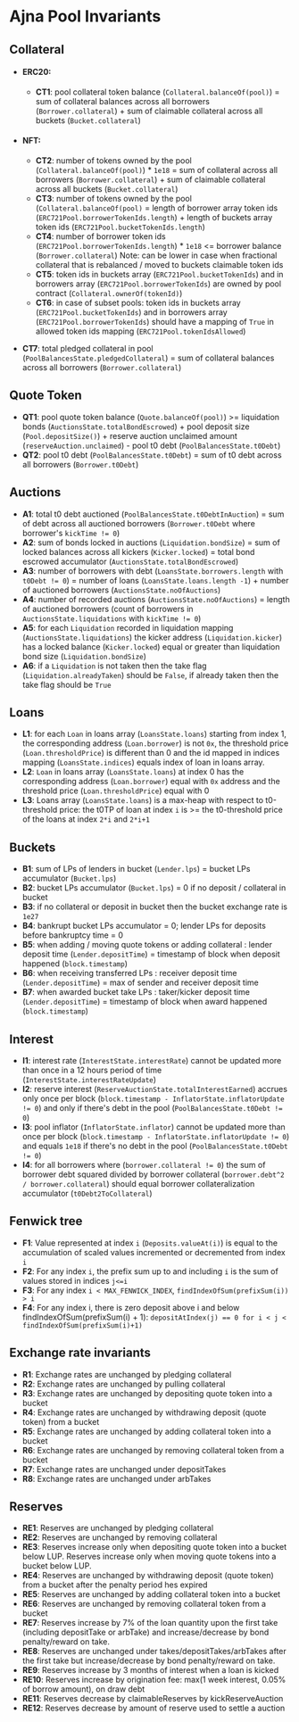 # Ajna Pool Invariants

## Collateral
- #### ERC20:  
  - **CT1**: pool collateral token balance (`Collateral.balanceOf(pool)`) = sum of collateral balances across all borrowers (`Borrower.collateral`) + sum of claimable collateral across all buckets (`Bucket.collateral`)  
- #### NFT:  
  - **CT2**: number of tokens owned by the pool (`Collateral.balanceOf(pool)`) * `1e18` = sum of collateral across all borrowers (`Borrower.collateral`) + sum of claimable collateral across all buckets (`Bucket.collateral`)  
  - **CT3**: number of tokens owned by the pool (`Collateral.balanceOf(pool)` = length of borrower array token ids (`ERC721Pool.borrowerTokenIds.length`) + length of buckets array token ids (`ERC721Pool.bucketTokenIds.length`)  
  - **CT4**: number of borrower token ids (`ERC721Pool.borrowerTokenIds.length`) * `1e18` <= borrower balance (`Borrower.collateral`) Note: can be lower in case when fractional collateral that is rebalanced / moved to buckets claimable token ids  
  - **CT5**: token ids in buckets array (`ERC721Pool.bucketTokenIds`) and in borrowers array (`ERC721Pool.borrowerTokenIds`) are owned by pool contract (`Collateral.ownerOf(tokenId)`)  
  - **CT6**: in case of subset pools: token ids in buckets array (`ERC721Pool.bucketTokenIds`) and in borrowers array (`ERC721Pool.borrowerTokenIds`) should have a mapping of `True` in allowed token ids mapping (`ERC721Pool.tokenIdsAllowed`)  

- **CT7**: total pledged collateral in pool (`PoolBalancesState.pledgedCollateral`) = sum of collateral balances across all borrowers (`Borrower.collateral`)

## Quote Token
- **QT1**: pool quote token balance (`Quote.balanceOf(pool)`) >= liquidation bonds (`AuctionsState.totalBondEscrowed`) + pool deposit size (`Pool.depositSize()`) + reserve auction unclaimed amount (`reserveAuction.unclaimed`) - pool t0 debt (`PoolBalancesState.t0Debt`)  
- **QT2**: pool t0 debt (`PoolBalancesState.t0Debt`) = sum of t0 debt across all borrowers (`Borrower.t0Debt`)

## Auctions
- **A1**: total t0 debt auctioned (`PoolBalancesState.t0DebtInAuction`) = sum of debt across all auctioned borrowers (`Borrower.t0Debt` where borrower's `kickTime != 0`)  
- **A2**: sum of bonds locked in auctions (`Liquidation.bondSize`) = sum of locked balances across all kickers (`Kicker.locked`) = total bond escrowed accumulator (`AuctionsState.totalBondEscrowed`)  
- **A3**: number of borrowers with debt (`LoansState.borrowers.length` with `t0Debt != 0`) = number of loans (`LoansState.loans.length -1`) + number of auctioned borrowers (`AuctionsState.noOfAuctions`)  
- **A4**: number of recorded auctions (`AuctionsState.noOfAuctions`) = length of auctioned borrowers (count of borrowers in `AuctionsState.liquidations` with `kickTime != 0`)
- **A5**: for each `Liquidation` recorded in liquidation mapping (`AuctionsState.liquidations`) the kicker address (`Liquidation.kicker`) has a locked balance (`Kicker.locked`) equal or greater than liquidation bond size (`Liquidation.bondSize`)  
- **A6**: if a `Liquidation` is not taken then the take flag (`Liquidation.alreadyTaken`) should be `False`, if already taken then the take flag should be `True`  

## Loans
- **L1**: for each `Loan` in loans array (`LoansState.loans`) starting from index 1, the corresponding address (`Loan.borrower`) is not `0x`, the threshold price (`Loan.thresholdPrice`) is different than 0 and the id mapped in indices mapping (`LoansState.indices`) equals index of loan in loans array.  
- **L2**: `Loan` in loans array (`LoansState.loans`) at index 0 has the corresponding address (`Loan.borrower`) equal with `0x` address and the threshold price (`Loan.thresholdPrice`) equal with 0
- **L3**: Loans array (`LoansState.loans`) is a max-heap with respect to t0-threshold price: the t0TP of loan at index `i` is >= the t0-threshold price of the loans at index `2*i` and `2*i+1`

## Buckets
- **B1**: sum of LPs of lenders in bucket (`Lender.lps`) = bucket LPs accumulator (`Bucket.lps`)  
- **B2**: bucket LPs accumulator (`Bucket.lps`) = 0 if no deposit / collateral in bucket  
- **B3**: if no collateral or deposit in bucket then the bucket exchange rate is `1e27`  
- **B4**: bankrupt bucket LPs accumulator = 0; lender LPs for deposits before bankruptcy time = 0  
- **B5**: when adding / moving quote tokens or adding collateral : lender deposit time (`Lender.depositTime`) = timestamp of block when deposit happened (`block.timestamp`)  
- **B6**: when receiving transferred LPs : receiver deposit time (`Lender.depositTime`) = max of sender and receiver deposit time  
- **B7**: when awarded bucket take LPs : taker/kicker deposit time (`Lender.depositTime`) = timestamp of block when award happened (`block.timestamp`)  

## Interest
- **I1**: interest rate (`InterestState.interestRate`) cannot be updated more than once in a 12 hours period of time (`InterestState.interestRateUpdate`)  
- **I2**: reserve interest (`ReserveAuctionState.totalInterestEarned`) accrues only once per block (`block.timestamp - InflatorState.inflatorUpdate != 0`) and only if there's debt in the pool (`PoolBalancesState.t0Debt != 0`)  
- **I3**: pool inflator (`InflatorState.inflator`) cannot be updated more than once per block (`block.timestamp - InflatorState.inflatorUpdate != 0`) and equals `1e18` if there's no debt in the pool (`PoolBalancesState.t0Debt != 0`)
- **I4**: for all borrowers where (`borrower.collateral != 0`) the sum of borrower debt squared divided by borrower collateral (`borrower.debt^2 / borrower.collateral`) should equal borrower collateralization accumulator (`t0Debt2ToCollateral`)

## Fenwick tree
- **F1**: Value represented at index `i` (`Deposits.valueAt(i)`) is equal to the accumulation of scaled values incremented or decremented from index `i`
- **F2**: For any index `i`, the prefix sum up to and including `i` is the sum of values stored in indices `j<=i`
- **F3**: For any index `i < MAX_FENWICK_INDEX`,  `findIndexOfSum(prefixSum(i)) > i`
- **F4**: For any index i, there is zero deposit above i and below findIndexOfSum(prefixSum(i) + 1): `depositAtIndex(j) == 0 for i < j < findIndexOfSum(prefixSum(i)+1)`

## Exchange rate invariants ##
- **R1**: Exchange rates are unchanged by pledging collateral
- **R2**: Exchange rates are unchanged by pulling collateral
- **R3**: Exchange rates are unchanged by depositing quote token into a bucket
- **R4**: Exchange rates are unchanged by withdrawing deposit (quote token) from a bucket
- **R5**: Exchange rates are unchanged by adding collateral token into a bucket
- **R6**: Exchange rates are unchanged by removing collateral token from a bucket
- **R7**: Exchange rates are unchanged under depositTakes
- **R8**: Exchange rates are unchanged under arbTakes

## Reserves ##
- **RE1**:  Reserves are unchanged by pledging collateral
- **RE2**:  Reserves are unchanged by removing collateral
- **RE3**:  Reserves increase only when depositing quote token into a bucket below LUP. Reserves increase only when moving quote tokens into a bucket below LUP.
- **RE4**:  Reserves are unchanged by withdrawing deposit (quote token) from a bucket after the penalty period hes expired
- **RE5**:  Reserves are unchanged by adding collateral token into a bucket
- **RE6**:  Reserves are unchanged by removing collateral token from a bucket
- **RE7**:  Reserves increase by 7% of the loan quantity upon the first take (including depositTake or arbTake) and increase/decrease by bond penalty/reward on take.
- **RE8**:  Reserves are unchanged under takes/depositTakes/arbTakes after the first take but increase/decrease by bond penalty/reward on take.
- **RE9**:  Reserves increase by 3 months of interest when a loan is kicked
- **RE10**: Reserves increase by origination fee: max(1 week interest, 0.05% of borrow amount), on draw debt
- **RE11**: Reserves decrease by claimableReserves by kickReserveAuction
- **RE12**: Reserves decrease by amount of reserve used to settle a auction
